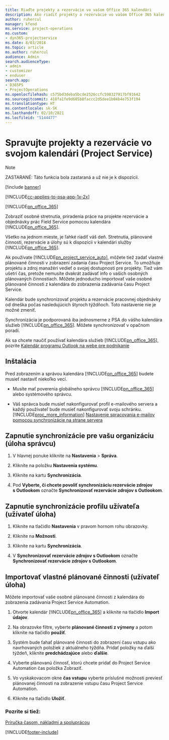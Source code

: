```yaml
---
title: Riaďte projekty a rezervácie vo vašom Office 365 kalendári
description: Ako riadiť projekty a rezervácie vo vašom Office 365 kalendári
author: ruhercul
manager: kfend
ms.service: project-operations
ms.custom:
- dyn365-projectservice
ms.date: 8/03/2018
ms.topic: article
ms.author: ruhercul
audience: Admin
search.audienceType:
- admin
- customizer
- enduser
search.app:
- D365PS
- ProjectOperations
ms.openlocfilehash: c575bd3deba5bcde2526ccfc598327917bf91642
ms.sourcegitcommit: 418fa1fe9d605b8faccc2d5dee1b04b4e753f194
ms.translationtype: HT
ms.contentlocale: sk-SK
ms.lasthandoff: 02/10/2021
ms.locfileid: "5144477"
---
```

# <a name="manage-projects-and-bookings-in-your-calendar-project-service"></a>Spravujte projekty a rezervácie vo svojom kalendári (Project Service)

> [!Note]
> ZASTARANÉ: Táto funkcia bola zastaraná a už nie je k dispozícii.

[!include [banner](../includes/psa-now-project-operations.md)]

[!INCLUDE[cc-applies-to-psa-app-1x-2x](../includes/cc-applies-to-psa-app-1x-2x.md)]

[!INCLUDE[pn_office_365](../includes/pn-office-365.md)] 

Zobraziť osobné stretnutia, priradenia práce na projekte rezervácie a objednávky prác Field Service pomocou kalendára [!INCLUDE[pn_office_365](../includes/pn-office-365.md)].  
  
 Všetko na jednom mieste, je ľahké riadiť váš deň. Stretnutia, plánované činnosti, rezervácie a úlohy sú k dispozícii v kalendári služby [!INCLUDE[pn_office_365](../includes/pn-office-365.md)].  
  
 Ak používate [!INCLUDE[pn_project_service_auto](../includes/pn-project-service-auto.md)], môžete tiež zadať vlastné plánované činnosti v zobrazení zadania času Project Service. To umožňuje projektu a zdroj manažéri vedieť o svojej dostupnosti pre projekty. Tiež vám ušetrí čas, pretože nemusíte dvakrát zadávať info o vašich osobných plánovaných činnostiach. Môžete jednoducho importovať vaše osobné plánované činnosti z kalendára do zobrazenia zadávania času Project Service.  
  
 Kalendár bude synchronizovať projektu a rezervácie pracovnej objednávky od dneška počas nasledujúcich štyroch týždňoch. Toto nastavenie nie je možné zmeniť.  
  
 Synchronizácia je podporovaná iba jednosmerne z PSA do vášho kalendára služieb [!INCLUDE[pn_office_365](../includes/pn-office-365.md)]. Môžete synchronizovať v opačnom poradí. 
  
 Ak sa chcete naučiť používať kalendára služieb [!INCLUDE[pn_office_365](../includes/pn-office-365.md)], pozrite [Kalendár programu Outlook na webe pre podnikanie](https://support.office.com/article/Calendar-in-Outlook-on-the-web-for-business-5219c457-d1fe-4c2f-9032-1a816b88e936)  
  
## <a name="setup"></a>Inštalácia  
 Pred zobrazením a správou kalendára [!INCLUDE[pn_office_365](../includes/pn-office-365.md)] budete musieť nastaviť niekoľko vecí.  
  
- Musíte mať poverenia globálneho správcu [!INCLUDE[pn_office_365](../includes/pn-office-365.md)] alebo systémového správcu.  
  
- Váš správca bude musieť nakonfigurovať profil e-mailového servera a každý používateľ bude musieť nakonfigurovať svoju schránku. [!INCLUDE[proc_more_information](../includes/proc-more-information.md)] [Nastavenie spracovania e-mailov pomocou synchronizácie na strane servera](https://docs.microsoft.com/dynamics365/customerengagement/on-premises/admin/set-up-server-side-synchronization-of-email-appointments-contacts-and-tasks)  
  
## <a name="turn-on-synchronization-for-your-organization-admin-task"></a>Zapnutie synchronizácie pre vašu organizáciu (úloha správcu)  
  
1.  V hlavnej ponuke kliknite na **Nastavenia** > **Správa**.  
  
2.  Kliknite na položku **Nastavenia systému**.  
  
3.  Kliknite na kartu **Synchronizácia**.  
  
4.  Pod **Vyberte, či chcete povoliť synchronizáciu rezervácie zdrojov s Outlookom** označte **Synchronizovať rezervácie zdrojov s Outlookom**.  
  
## <a name="turn-on-synchronization-for-your-user-profile-user-task"></a>Zapnutie synchronizácie profilu užívateľa (užívateľ úloha)  
  
1.  Kliknite na tlačidlo **Nastavenia**  v pravom hornom rohu obrazovky.  
  
2.  Kliknite na **Možnosti**.  
  
3.  Kliknite na kartu **Synchronizácia**.  
  
4.  V **Synchronizovať rezervácie zdrojov s Outlookom** označte **Synchronizovať rezervácie zdrojov s Outlookom**.  
  
## <a name="import-your-personal-appointments-user-task"></a>Importovať vlastné plánované činnosti (užívateľ úloha)  
 Môžete importovať vaše osobné plánované činnosti z kalendára do zobrazenia zadávania Project Service Automation.  
  
1. Otvorte kalendár [!INCLUDE[pn_office_365](../includes/pn-office-365.md)] a kliknite na tlačidlo **Import údajov**.  
  
2. Na obrazovke filtre, vyberte **plánované činnosti z výmeny** a potom kliknite na tlačidlo **použiť**.  
  
3. Systém bude ťahať plánované činnosti do zobrazení času vstupu ako navrhovaných položiek z aktuálneho týždňa. Pridať položky na ďalší týždeň, kliknite **predchádzajúce** alebo **ďalšie**.  
  
4. Vyberte plánovanú činnosť, ktorú chcete pridať do Project Service Automation čas položka Zobraziť.  
  
5. Vo vyskakovacom okne **čas vstupu** vyberte príslušné možnosti previesť plánovanej činnosti na zobrazenie vstupu času Project Service Automation.  
  
6. Kliknite na tlačidlo **Uložiť**.  
  
### <a name="see-also"></a>Pozrite si tiež:  
 [Príručka časom, nákladmi a spoluprácou](../psa/time-expense-collaboration-guide.md)


[!INCLUDE[footer-include](../includes/footer-banner.md)]